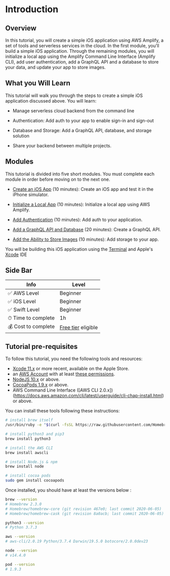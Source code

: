 # Introduction

## Overview

In this tutorial, you will create a simple iOS application using AWS Amplify, a set of tools and serverless services in the cloud. In the first module, you’ll build a simple iOS application. Through the remaining modules, you will initialize a local app using the Amplify Command Line Interface (Amplify CLI), add user authentication, add a GraphQL API and a database to store your data, and update your app to store images.

## What you Will Learn

This tutorial will walk you through the steps to create a simple iOS application discussed above. You will learn:

- Manage serverless cloud backend from the command line

- Authentication: Add auth to your app to enable sign-in and sign-out

- Database and Storage: Add a GraphQL API, database, and storage solution

- Share your backend between multiple projects.

## Modules

This tutorial is divided into five short modules. You must complete each module in order before moving on to the next one.

- [Create an iOS App](02_create_ios_app.md) (10 minutes): Create an iOS app and test it in the iPhone simulator.

- [Initialize a Local App](03_initialize_amplify.md) (10 minutes): Initialize a local app using AWS Amplify.

- [Add Authentication](04_add_authentication.md) (10 minutes): Add auth to your application.

- [Add a GraphQL API and Database](05_add_api_database.md) (20 minutes): Create a GraphQL API.

- [Add the Ability to Store Images](06_add_storage.md) (10 minutes): Add storage to your app.

You will be building this iOS application using the [Terminal](https://support.apple.com/en-gb/guide/terminal/welcome/mac) and Apple's [Xcode](https://developer.apple.com/xcode/) IDE

## Side Bar

| Info | Level |
| --- | --- |
| ✅ AWS Level    | Beginner |
| ✅ iOS Level    | Beginner |
| ✅ Swift Level  | Beginner |
| ⏱ Time to complete | 1h |
| 💰 Cost to complete | [Free tier](https://aws.amazon.com/free) eligible |

## Tutorial pre-requisites

To follow this tutorial, you need the following tools and resources:

- [Xcode 11.x](https://apps.apple.com/us/app/xcode/id497799835?mt=12) or more recent, available on the Apple Store.
- an [AWS Account](https://portal.aws.amazon.com/billing/signup#/start) with at least [these permissions](/amplify-policy.json).
- [NodeJS 10.x](https://nodejs.org/en/download/) or above.
- [CocoaPods 1.9.x](https://cocoapods.org/) or above.
- AWS Command Line Interface ([AWS CLI 2.0.x])(https://docs.aws.amazon.com/cli/latest/userguide/cli-chap-install.html) or above.

You can install these tools following these instructions:

```zsh
# install brew itself
/usr/bin/ruby -e "$(curl -fsSL https://raw.githubusercontent.com/Homebrew/install/master/install)"

# install python3 and pip3
brew install python3

# install the AWS CLI
brew install awscli

# install Node.js & npm
brew install node

# install cocoa pods
sudo gem install cocoapods
```

Once installed, you should have at least the versions below :

```zsh
brew --version
# Homebrew 2.3.0
# Homebrew/homebrew-core (git revision 467e0; last commit 2020-06-05)
# Homebrew/homebrew-cask (git revision 8a0acb; last commit 2020-06-05)

python3 --version
# Python 3.7.3

aws --version
# aws-cli/2.0.19 Python/3.7.4 Darwin/19.5.0 botocore/2.0.0dev23

node --version
# v14.4.0

pod --version
# 1.9.3
```
